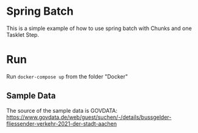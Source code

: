 # Spring Batch
This is a simple example of how to use spring batch with Chunks and one Tasklet Step.

# Run
Run `docker-compose up` from the folder "Docker"

## Sample Data
The source of the sample data is GOVDATA:
https://www.govdata.de/web/guest/suchen/-/details/bussgelder-fliessender-verkehr-2021-der-stadt-aachen

